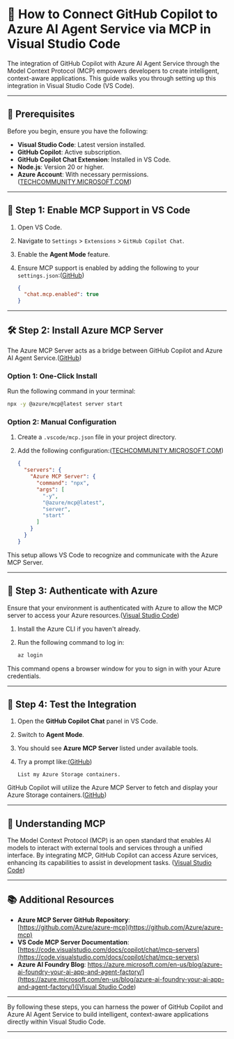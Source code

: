 # 🚀 How to Connect GitHub Copilot to Azure AI Agent Service via MCP in Visual Studio Code

The integration of GitHub Copilot with Azure AI Agent Service through the Model Context Protocol (MCP) empowers developers to create intelligent, context-aware applications. This guide walks you through setting up this integration in Visual Studio Code (VS Code).

---

## 🧰 Prerequisites

Before you begin, ensure you have the following:

* **Visual Studio Code**: Latest version installed.
* **GitHub Copilot**: Active subscription.
* **GitHub Copilot Chat Extension**: Installed in VS Code.
* **Node.js**: Version 20 or higher.
* **Azure Account**: With necessary permissions.([TECHCOMMUNITY.MICROSOFT.COM][1])

---

## 🔧 Step 1: Enable MCP Support in VS Code

1. Open VS Code.
2. Navigate to `Settings` > `Extensions` > `GitHub Copilot Chat`.
3. Enable the **Agent Mode** feature.
4. Ensure MCP support is enabled by adding the following to your `settings.json`:([GitHub][2])

   ```json
   {
     "chat.mcp.enabled": true
   }
   ```

---

## 🛠️ Step 2: Install Azure MCP Server

The Azure MCP Server acts as a bridge between GitHub Copilot and Azure AI Agent Service.([GitHub][2])

### Option 1: One-Click Install

Run the following command in your terminal:

```bash
npx -y @azure/mcp@latest server start
```

### Option 2: Manual Configuration

1. Create a `.vscode/mcp.json` file in your project directory.
2. Add the following configuration:([TECHCOMMUNITY.MICROSOFT.COM][1])

   ```json
   {
     "servers": {
       "Azure MCP Server": {
         "command": "npx",
         "args": [
           "-y",
           "@azure/mcp@latest",
           "server",
           "start"
         ]
       }
     }
   }
   ```

This setup allows VS Code to recognize and communicate with the Azure MCP Server.

---

## 🔐 Step 3: Authenticate with Azure

Ensure that your environment is authenticated with Azure to allow the MCP server to access your Azure resources.([Visual Studio Code][3])

1. Install the Azure CLI if you haven't already.
2. Run the following command to log in:

   ```bash
   az login
   ```

This command opens a browser window for you to sign in with your Azure credentials.

---

## 🧪 Step 4: Test the Integration

1. Open the **GitHub Copilot Chat** panel in VS Code.
2. Switch to **Agent Mode**.
3. You should see **Azure MCP Server** listed under available tools.
4. Try a prompt like:([GitHub][2])

   ```
   List my Azure Storage containers.
   ```

GitHub Copilot will utilize the Azure MCP Server to fetch and display your Azure Storage containers.([GitHub][2])

---

## 🧠 Understanding MCP

The Model Context Protocol (MCP) is an open standard that enables AI models to interact with external tools and services through a unified interface. By integrating MCP, GitHub Copilot can access Azure services, enhancing its capabilities to assist in development tasks. ([Visual Studio Code][3])

---

## 📚 Additional Resources

* **Azure MCP Server GitHub Repository**: [https://github.com/Azure/azure-mcp](https://github.com/Azure/azure-mcp)
* **VS Code MCP Server Documentation**: [https://code.visualstudio.com/docs/copilot/chat/mcp-servers](https://code.visualstudio.com/docs/copilot/chat/mcp-servers)
* **Azure AI Foundry Blog**: [https://azure.microsoft.com/en-us/blog/azure-ai-foundry-your-ai-app-and-agent-factory/](https://azure.microsoft.com/en-us/blog/azure-ai-foundry-your-ai-app-and-agent-factory/)([Visual Studio Code][3])

---

By following these steps, you can harness the power of GitHub Copilot and Azure AI Agent Service to build intelligent, context-aware applications directly within Visual Studio Code.

---

[1]: https://techcommunity.microsoft.com/blog/azuredevcommunityblog/getting-started-with-azure-mcp-server-a-guide-for-developers/4408974?utm_source=chatgpt.com "Getting Started with Azure MCP Server: A Guide for Developers"
[2]: https://github.com/Azure/azure-mcp?utm_source=chatgpt.com "The Azure MCP Server, bringing the power of Azure to your agents."
[3]: https://code.visualstudio.com/docs/copilot/chat/mcp-servers?utm_source=chatgpt.com "Use MCP servers in VS Code (Preview)"
